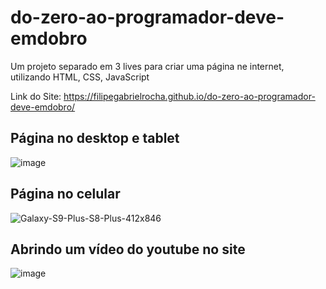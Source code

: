 # do-zero-ao-programador-deve-emdobro
Um projeto separado em 3 lives para criar uma página ne internet, utilizando HTML, CSS, JavaScript

Link do Site: https://filipegabrielrocha.github.io/do-zero-ao-programador-deve-emdobro/
## Página no desktop e tablet
![image](https://user-images.githubusercontent.com/94459039/216768775-8580f3ba-529c-4c94-a8ec-8c30455c2b38.png)
## Página no celular
![Galaxy-S9-Plus-S8-Plus-412x846](https://user-images.githubusercontent.com/94459039/216768837-d40617f9-78d6-40e0-9a0b-6cf191077e53.png)
## Abrindo um vídeo do youtube no site
![image](https://user-images.githubusercontent.com/94459039/216768906-221371e6-b238-4c8d-9402-3a5b19fca7e1.png)
